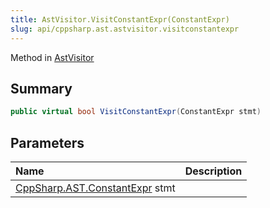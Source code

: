 ```yaml
---
title: AstVisitor.VisitConstantExpr(ConstantExpr)
slug: api/cppsharp.ast.astvisitor.visitconstantexpr
---
```

Method in [AstVisitor](/api/cppsharp/ast/astvisitor)

## Summary



```csharp
public virtual bool VisitConstantExpr(ConstantExpr stmt)
```

## Parameters

|Name|Description|
|:---|:---|
|[CppSharp.AST.ConstantExpr](/api/cppsharp/ast/constantexpr) stmt||


